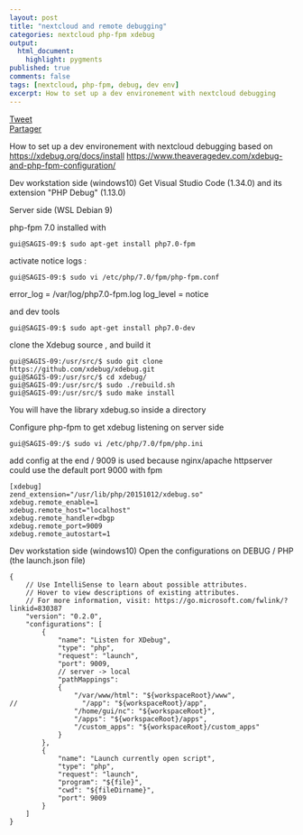 ```yaml
---
layout: post
title: "nextcloud and remote debugging"
categories: nextcloud php-fpm xdebug
output:
  html_document:
    highlight: pygments
published: true
comments: false
tags: [nextcloud, php-fpm, debug, dev env]    
excerpt: How to set up a dev environement with nextcloud debugging
---
```

<div class="social-media-list">
<a href="https://twitter.com/share?ref_src=twsrc%5Etfw" class="twitter-share-button" data-show-count="false">Tweet</a>
<script type="IN/Share" data-url="{{ site.url }}{{ page.url }}"></script>
<div class="fb-share-button" data-href="{{ site.url }}{{ page.url }}" data-layout="button" data-size="small"><a target="_blank" href="https://www.facebook.com/sharer/sharer.php?u={{ site.url }}{{ page.url }}" class="fb-xfbml-parse-ignore">Partager</a></div>
</div>

How to set up a dev environement with nextcloud debugging
based on https://xdebug.org/docs/install
https://www.theaveragedev.com/xdebug-and-php-fpm-configuration/

Dev workstation side (windows10)
Get Visual Studio Code (1.34.0) and its extension "PHP Debug" (1.13.0)


Server side (WSL Debian 9)

php-fpm 7.0 installed with 
```
gui@SAGIS-09:$ sudo apt-get install php7.0-fpm
```
activate notice logs :
```
gui@SAGIS-09:$ sudo vi /etc/php/7.0/fpm/php-fpm.conf
```

error_log = /var/log/php7.0-fpm.log
log_level = notice


and dev tools 
```
gui@SAGIS-09:$ sudo apt-get install php7.0-dev
```



clone the Xdebug source , and build it
```
gui@SAGIS-09:/usr/src/$ sudo git clone https://github.com/xdebug/xdebug.git 
gui@SAGIS-09:/usr/src/$ cd xdebug/
gui@SAGIS-09:/usr/src/$ sudo ./rebuild.sh 
gui@SAGIS-09:/usr/src/$ sudo make install
```
You will have the library xdebug.so inside a directory

Configure php-fpm to get xdebug listening on server side
```
gui@SAGIS-09:/$ sudo vi /etc/php/7.0/fpm/php.ini
```
add config at the end / 9009 is used because nginx/apache httpserver could use the default port 9000 with fpm
```
[xdebug]
zend_extension="/usr/lib/php/20151012/xdebug.so"
xdebug.remote_enable=1
xdebug.remote_host="localhost"
xdebug.remote_handler=dbgp
xdebug.remote_port=9009
xdebug.remote_autostart=1
```

Dev workstation side (windows10)
Open the configurations on DEBUG / PHP (the launch.json file)
```
{
    // Use IntelliSense to learn about possible attributes.
    // Hover to view descriptions of existing attributes.
    // For more information, visit: https://go.microsoft.com/fwlink/?linkid=830387
    "version": "0.2.0",
    "configurations": [
        {
            "name": "Listen for XDebug",
            "type": "php",
            "request": "launch",
            "port": 9009,
            // server -> local
            "pathMappings": 
            {
                "/var/www/html": "${workspaceRoot}/www",
//                "/app": "${workspaceRoot}/app",
                "/home/gui/nc": "${workspaceRoot}",
                "/apps": "${workspaceRoot}/apps",
                "/custom_apps": "${workspaceRoot}/custom_apps"                
            }
        },
        {
            "name": "Launch currently open script",
            "type": "php",
            "request": "launch",
            "program": "${file}",
            "cwd": "${fileDirname}",
            "port": 9009
        }
    ]
}
```
